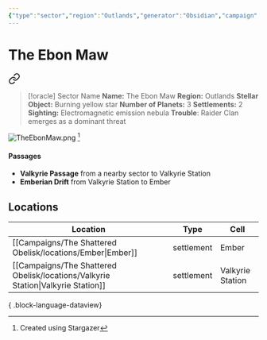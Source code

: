 ```yaml
---
{"type":"sector","region":"Outlands","generator":"Obsidian","campaign":"The Shattered Obelisk","dg-publish":true,"dg-path":"Locations/The Ebon Maw.md","cssclasses":["starforged"],"permalink":"/locations/the-ebon-maw/","contentClasses":"starforged","dgPassFrontmatter":true,"noteIcon":""}
---
```


# The Ebon Maw


<div class="transclusion internal-embed is-loaded"><a class="markdown-embed-link" href="/campaigns/the-shattered-obelisk/sessions/session-000/#faba0e" aria-label="Open link"><svg xmlns="http://www.w3.org/2000/svg" width="24" height="24" viewBox="0 0 24 24" fill="none" stroke="currentColor" stroke-width="2" stroke-linecap="round" stroke-linejoin="round" class="svg-icon lucide-link"><path d="M10 13a5 5 0 0 0 7.54.54l3-3a5 5 0 0 0-7.07-7.07l-1.72 1.71"></path><path d="M14 11a5 5 0 0 0-7.54-.54l-3 3a5 5 0 0 0 7.07 7.07l1.71-1.71"></path></svg></a><div class="markdown-embed">



> [!oracle] Sector Name
>  **Name:** The Ebon Maw
> **Region:** Outlands
> **Stellar Object:** Burning yellow star
> **Number of Planets:** 3
> **Settlements:** 2
> **Sighting:** Electromagnetic emission nebula 
> **Trouble**: Raider Clan emerges as a dominant threat


</div></div>




![TheEbonMaw.png](/img/user/Campaigns/The%20Shattered%20Obelisk/images/TheEbonMaw.png) [^img]
#### Passages
- **Valkyrie Passage** from a nearby sector to Valkyrie Station
- **Emberian Drift** from Valkyrie Station to Ember

## Locations

| Location                                                                            | Type       | Cell             |
| ----------------------------------------------------------------------------------- | ---------- | ---------------- |
| [[Campaigns/The Shattered Obelisk/locations/Ember\|Ember]]                       | settlement | Ember            |
| [[Campaigns/The Shattered Obelisk/locations/Valkyrie Station\|Valkyrie Station]] | settlement | Valkyrie Station |

{ .block-language-dataview}


[^img]: Created using Stargazer